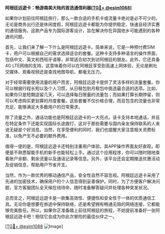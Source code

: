 **阿根廷远遊卡：畅游南美大陆的首选通信利器[[TG💪+ @esim1088](https://t.me/s/esim1088)]**

如果你计划前往阿根廷旅行，那么一款合适的手机卡或流量卡绝对是必不可少的。无论是商务出行还是休闲度假，阿根廷远遊卡都能为你提供稳定、快速且经济实惠的通信服务。这款产品专为国际游客设计，旨在解决你在异国他乡可能遇到的各种通讯问题。

首先，让我们来了解一下什么是阿根廷远遊卡。简单来说，它是一种预付费SIM卡，用户可以根据自己的需求选择适合的套餐。这种卡支持多种语言的操作界面，包括中文、英文和西班牙语等，非常适合初次到访阿根廷的朋友。此外，它还具备4G LTE网络的支持，这意味着你可以在阿根廷享受到高速上网体验，无论是刷社交媒体、观看视频还是查找地图导航，都毫无压力。

对于经常需要使用流量的用户而言，阿根廷远遊卡提供了灵活多样的流量套餐。你可以根据行程长短以及个人习惯，从日租包到月租包中挑选最合适的选项。比如，如果你只是短期逗留几天，可以选择每日限量的流量包；而如果打算长期停留，则可以考虑购买更划算的月度套餐。这些套餐不仅价格合理，而且包含的流量也非常充足，能够满足大多数用户的日常需求。

除了流量之外，通话功能也是阿根廷远遊卡的一大亮点。该卡支持本地通话，并且在特定条件下还能实现国际长途拨打，这对于那些需要与国内亲友保持联系的人来说无疑是个好消息。当然，在享受便利的同时，我们也提醒大家注意相关资费标准，以免产生不必要的额外费用。

值得一提的是，阿根廷远遊卡还特别注重用户体验。其APP操作界面友好直观，即便是不熟悉智能手机的新手也能轻松上手。通过这个应用程序，你可以随时随地查看账户余额、剩余流量以及通话记录等信息。另外，该平台还会定期推送优惠活动及促销信息，帮助用户节省开支。

当然，作为一款优秀的移动通信产品，安全性自然不容忽视。阿根廷远遊卡采用了先进的加密技术，确保用户的个人信息得到妥善保护。同时，为了方便客户解决问题，官方客服团队全天候在线待命，随时准备解答疑问并处理各种突发状况。

总而言之，阿根廷远遊卡是一款集高效性、便捷性和安全性于一体的优质通信工具。无论你是想要在旅途中保持联络，还是希望拥有畅通无阻的网络连接，它都能够完美胜任。所以，如果你正准备踏上前往阿根廷的旅程，不妨提前准备好一张阿根廷远遊卡吧！相信它会成为你此次冒险的最佳伙伴之一。

[[TG💪+ @esim1088](https://t.me/s/esim1088) ![Image](https://i.postimg.cc/4NQfJmqS/Snipaste-2025-05-13-00-14-12.png)]